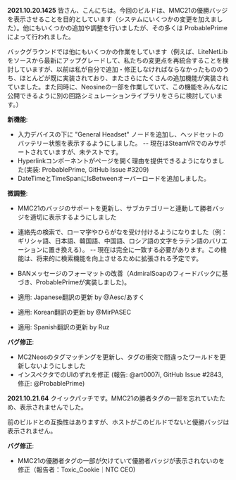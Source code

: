 **2021.10.20.1425**
皆さん、こんにちは。今回のビルドは、MMC21の優勝バッジを表示させることを目的としています（システムにいくつかの変更を加えました）。他にもいくつかの追加や調整を行いましたが、その多くは ProbablePrime によって行われました。

バックグラウンドでは他にもいくつかの作業をしています（例えば、LiteNetLibをソースから最新にアップグレードして、私たちの変更点を再統合することを検討していますが、以前は私が自分で追加・修正しなければならなかったもののうち、ほとんどが既に実装されており、またさらにたくさんの追加機能が実装されていました。また同時に、Neosineの一部を作業していて、この機能をみんなに公開できるように別の回路シミュレーションライブラリをさらに検討しています。）

**新機能**:
- 入力デバイスの下に "General Headset" ノードを追加し、ヘッドセットのバッテリー状態を表示するようにしました。
-- 現在はSteamVRでのみサポートされていますが、未テストです。
- Hyperlinkコンポーネントがページを開く理由を提供できるようになりました(実装: ProbablePrime, GitHub Issue #3209)
- DateTimeとTimeSpanにIsBetweenオーバーロードを追加しました。

**微調整**:
- MMC21のバッジのサポートを更新し、サブカテゴリーと連動して勝者バッジを適切に表示するようにしました
- 連絡先の検索で、ローマ字やひらがなを受け付けるようになりました（例：ギリシャ語、日本語、韓国語、中国語、ロシア語の文字をラテン語のバリエーションに置き換える）。
-- 現在は完全に一致する必要があります。この機能は、将来的に検索機能を向上させるために拡張される予定です。
- BANメッセージのフォーマットの改善（AdmiralSoapのフィードバックに基づき、ProbablePrimeが実装しました)。

- 適用: Japanese翻訳の更新 by @Aesc/あすく
- 適用: Korean翻訳の更新 by @MirPASEC
- 適用: Spanish翻訳の更新 by Ruz

**バグ修正**:
- MC2Neosのタグマッチングを更新し、タグの衝突で間違ったワールドを更新しないようにしました
- インスペクタでのUIのずれを修正 (報告: @art0007i, GitHub Issue #2843, 修正: @ProbablePrime)

**2021.10.21.64**
クイックパッチです。MMC21の勝者タグの一部を忘れていたため、表示されませんでした。

前のビルドとの互換性はありますが、ホストがこのビルドでないと優勝バッジは表示されません。

**バグ修正**:
- MMC21の優勝者タグの一部が欠けていて優勝者バッジが表示されないのを修正（報告者：Toxic_Cookie｜NTC CEO)